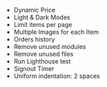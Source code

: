 - Dynamic Price
- Light & Dark Modes
- Limit items per page
- Multiple Images for each Item
- Orders history
- Remove unused modules
- Remove unused files
- Run Lighthouse test
- Signout Timer
- Uniform indentation: 2 spaces
